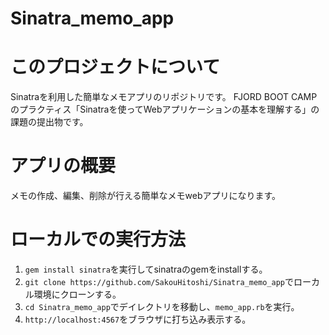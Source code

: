 # Sinatra_memo_app

# このプロジェクトについて
Sinatraを利用した簡単なメモアプリのリポジトリです。
FJORD BOOT CAMPのプラクティス「Sinatraを使ってWebアプリケーションの基本を理解する」の課題の提出物です。

# アプリの概要
メモの作成、編集、削除が行える簡単なメモwebアプリになります。

# ローカルでの実行方法
1. `gem install sinatra`を実行してsinatraのgemをinstallする。
2. `git clone https://github.com/SakouHitoshi/Sinatra_memo_app`でローカル環境にクローンする。
3. `cd Sinatra_memo_app`でデイレクトリを移動し、`memo_app.rb`を実行。
4. `http://localhost:4567`をブラウザに打ち込み表示する。
